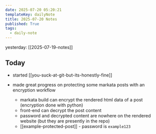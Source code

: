 ```yaml
---
date: 2025-07-20 05:20:21
templateKey: dailyNote
title: 2025-07-20 Notes
published: True
tags:
  - daily-note
---
```


yesterday: [[2025-07-19-notes]]

## Today

- started [[you-suck-at-git-but-its-honestly-fine]]

- made great progress on protecting some markata posts with an encryption workflow
  - markata build can encrypt the rendered html data of a post (encryption done with python)
  - front-end can decrypt the post content
  - password and decrypted content are nowhere on the rendered website (but they are presently in the repo)
  - [[example-protected-post]] - password is `example123`
